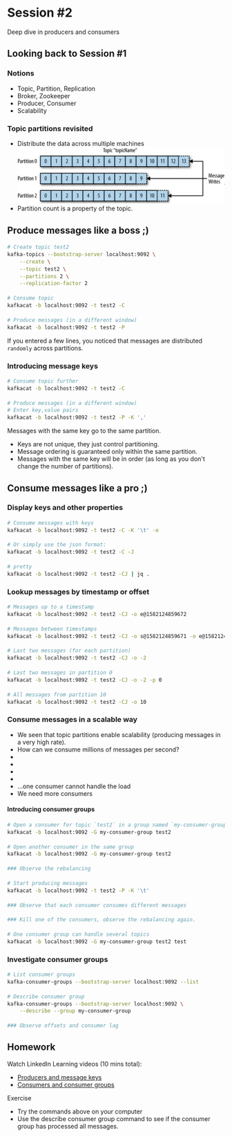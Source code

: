 # Session #2

Deep dive in producers and consumers

## Looking back to Session #1

### Notions

* Topic, Partition, Replication
* Broker, Zookeeper
* Producer, Consumer
* Scalability

### Topic partitions revisited

* Distribute the data across multiple machines  
![Paritions](../img/partitions.png)
* Partition count is a property of the topic.

## Produce messages like a boss ;)

```bash
# Create topic test2
kafka-topics --bootstrap-server localhost:9092 \
    --create \
    --topic test2 \
    --partitions 2 \
    --replication-factor 2

# Consume topic
kafkacat -b localhost:9092 -t test2 -C

# Produce messages (in a different window)
kafkacat -b localhost:9092 -t test2 -P
```

If you entered a few lines, you noticed that messages are distributed `randomly` across partitions.

### Introducing message keys

```bash
# Consume topic further
kafkacat -b localhost:9092 -t test2 -C

# Produce messages (in a different window)
# Enter key,value pairs
kafkacat -b localhost:9092 -t test2 -P -K ','
```

Messages with the same key go to the same partition.
- Keys are not unique, they just control partitioning.
- Message ordering is guaranteed only within the same partition.
- Messages with the same key will be in order (as long as you don't change the number of partitions).

## Consume messages like a pro ;)

### Display keys and other properties

```bash
# Consume messages with keys
kafkacat -b localhost:9092 -t test2 -C -K '\t' -e

# Or simply use the json format:
kafkacat -b localhost:9092 -t test2 -C -J

# pretty
kafkacat -b localhost:9092 -t test2 -CJ | jq .
```

### Lookup messages by timestamp or offset

```bash
# Messages up to a timestamp
kafkacat -b localhost:9092 -t test2 -CJ -o e@1582124859672

# Messages between timestamps
kafkacat -b localhost:9092 -t test2 -CJ -o s@1582124859671 -o e@1582124859673

# Last two messages (for each partition)
kafkacat -b localhost:9092 -t test2 -CJ -o -2

# Last two messages in partition 0
kafkacat -b localhost:9092 -t test2 -CJ -o -2 -p 0

# All messages from partition 10
kafkacat -b localhost:9092 -t test2 -CJ -o 10
```

### Consume messages in a scalable way

* We seen that topic partitions enable scalability (producing messages in a very high rate).
* How can we consume millions of messages per second?
*
*
*
*
* ...one consumer cannot handle the load
* We need more consumers

#### Introducing consumer groups

```bash
# Open a consumer for topic `test2` in a group named `my-consumer-group`
kafkacat -b localhost:9092 -G my-consumer-group test2

# Open another consumer in the same group
kafkacat -b localhost:9092 -G my-consumer-group test2

### Observe the rebalancing

# Start producing messages
kafkacat -b localhost:9092 -t test2 -P -K '\t'

### Observe that each consumer consumes different messages

### Kill one of the consumers, observe the rebalancing again.

# One consumer group can handle several topics
kafkacat -b localhost:9092 -G my-consumer-group test2 test
```

### Investigate consumer groups

```bash
# List consumer groups
kafka-consumer-groups --bootstrap-server localhost:9092 --list

# Describe consumer group
kafka-consumer-groups --bootstrap-server localhost:9092 \
    --describe --group my-consumer-group

### Observe offsets and consumer lag
```

## Homework

Watch LinkedIn Learning videos (10 mins total):
- [Producers and message keys](https://www.linkedin.com/learning/learn-apache-kafka-for-beginners/producers-and-message-keys)
- [Consumers and consumer groups](https://www.linkedin.com/learning/learn-apache-kafka-for-beginners/consumer-and-consumer-group)

Exercise
- Try the commands above on your computer
- Use the describe consumer group command to see if the consumer group has processed all messages.

